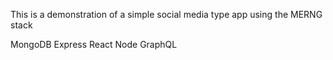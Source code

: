 This is a demonstration of a simple social media type app using the MERNG stack

MongoDB
Express
React
Node
GraphQL
